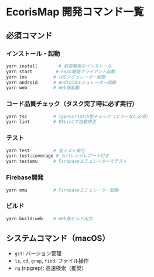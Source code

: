 # EcorisMap 開発コマンド一覧

## 必須コマンド

### インストール・起動
```bash
yarn install        # 依存関係のインストール
yarn start         # Expo開発クライアント起動
yarn ios          # iOSシミュレーター起動
yarn android      # Androidエミュレーター起動
yarn web          # Web版起動
```

### コード品質チェック（タスク完了時に必ず実行）
```bash
yarn tsc          # TypeScriptの型チェック（エラーなし必須）
yarn lint         # ESLintで自動修正
```

### テスト
```bash
yarn test         # 全テスト実行
yarn test:coverage # カバレッジレポート付き
yarn testemu      # Firebaseエミュレーターでテスト
```

### Firebase開発
```bash
yarn emu          # Firebaseエミュレーター起動
```

### ビルド
```bash
yarn build:web    # Web版ビルド出力
```

## システムコマンド（macOS）
- `git`: バージョン管理
- `ls`, `cd`, `grep`, `find`: ファイル操作
- `rg` (ripgrep): 高速検索（推奨）